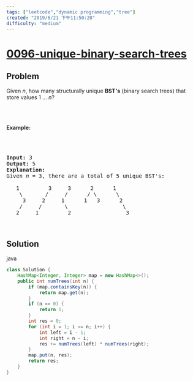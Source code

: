 ```yaml
---
tags: ["leetcode","dynamic programming","tree"]
created: "2019/6/21 下午11:50:20"
difficulty: "medium"
---
```


# [0096-unique-binary-search-trees](https://leetcode.com/problems/unique-binary-search-trees/)

## Problem
<div><p>Given <em>n</em>, how many structurally unique <strong>BST's</strong> (binary search trees) that store values 1 ...&nbsp;<em>n</em>?</p><br><br><p><strong>Example:</strong></p><br><br><pre><strong>Input:</strong> 3<br><strong>Output:</strong> 5<br><strong>Explanation:<br></strong>Given <em>n</em> = 3, there are a total of 5 unique BST's:<br><br>   1         3     3      2      1<br>    \       /     /      / \      \<br>     3     2     1      1   3      2<br>    /     /       \                 \<br>   2     1         2                 3<br></pre><br></div>

## Solution

java
```java
class Solution {
    HashMap<Integer, Integer> map = new HashMap<>();
    public int numTrees(int n) {
        if (map.containsKey(n)) {
            return map.get(n);
        }
        if (n == 0) {
            return 1;
        }
        int res = 0;
        for (int i = 1; i <= n; i++) {
            int left = i - 1;
            int right = n - i;
            res += numTrees(left) * numTrees(right);
        }
        map.put(n, res);
        return res;
    }
}
​
```
